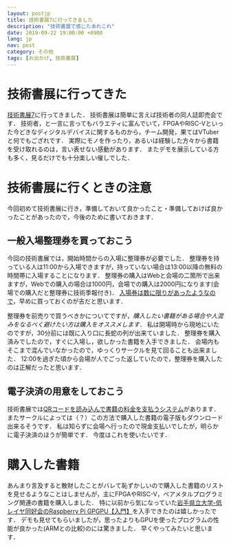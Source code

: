 ```yaml
---
layout: postjp
title: 技術書展7に行ってきました
description: "技術書展で感じたあれこれ"
date: 2019-09-22 19:00:00 +0900
lang: jp
nav: post
category: その他
tags: [お出かけ, 技術書展]
---
```


# 技術書展に行ってきた

[技術書展7](https://techbookfest.org/event/tbf07)に行ってきました．
技術書展は簡単に言えば技術者の同人誌即売会です．
技術者，と一言に言ってもバラエティに富んでいて，FPGAやRISC-Vといった今どきなディジタルデバイスに関するものから，チーム開発，果てはVTuberと何でもござれです．
実際にモノを作ったり，あるいは経験した方々から書籍を受け取れるのは，言い表せない感動があります．
またデモを展示している方も多く，見るだけでも十分楽しい催しでした．

# 技術書展に行くときの注意

今回初めて技術書展に行き，準備しておいて良かったこと・準備しておけば良かったことがあったので，今後のために書いておきます．

## 一般入場整理券を買っておこう

今回の技術書展では，開始時間からの入場に整理券が必要でした．
整理券を持っている人は11:00から入場できますが，持っていない場合は13:00以降の無料の時間帯に入場することになります．
整理券の購入はWebと会場の二箇所で出来ますが，Webでの購入の場合は1000円，会場での購入は2000円になります(会場での購入だと整理券に技術季報付き)．
[入場券は数に限りがあったようなので](https://twitter.com/techbookfest/status/1175226943484002304)，早めに買っておくのが吉だと思います．

整理券を前売りで買うべきかについてですが，*購入したい書籍がある場合や人混みをなるべく避けたい方は購入をオススメします．*
私は開場時から現地にいたのですが，30分前には既に入り口に長蛇の列が出来ていました．
整理券を購入済みでしたので，すぐに入場し，欲しかった書籍を入手できました．
会場内もそこまで混んでいなかったので，ゆっくりサークルを見て回ることも出来ました．
12:00を過ぎた頃から会場が人でごった返していたので，整理券を購入したのは正解だったと思います．

## 電子決済の用意をしておこう

技術書展では[QRコードを読み込んで書籍の料金を支払うシステム](https://blog.techbookfest.org/2019/09/21/tbf07/)があります．
またサークルによっては（？）この方法で購入した書籍の電子版もダウンロード出来るそうです．
私は知らずに会場へ行ったので現金支払いでしたが，明らかに電子決済のほうが簡単です．
今度はこれを使いたいです．

# 購入した書籍

あんまり言及すると散財したことがバレて恥ずかしいので購入した書籍のリストを見せるようなことはしませんが，主にFPGAやRISC-V，ベアメタルプログラミング関連の書籍を購入しました．
特に以前から気になっていた[岩手県立大学-低レイヤ同好会のRaspberry Pi GPGPU【入門】](https://techbookfest.org/event/tbf07/circle/5121363488538624)を入手できたのは嬉しかったです．
デモも見せてもらいましたが，思ったよりもGPUを使ったプログラムの性能が良かった(ARMとの比較)のには驚きました．
早くやってみたいと思います．
